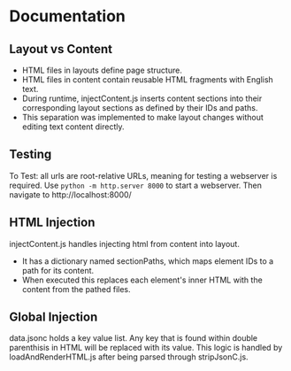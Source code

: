 # Documentation
## Layout vs Content
- HTML files in layouts define page structure.
- HTML files in content contain reusable HTML fragments with English text.
- During runtime, injectContent.js inserts content sections into their corresponding layout sections as defined by their IDs and paths.
- This separation was implemented to make layout changes without editing text content directly.

## Testing
To Test:
all urls are root-relative URLs, meaning for testing a webserver is required.
Use `python -m http.server 8000` to start a webserver.
Then navigate to http://localhost:8000/

## HTML Injection
injectContent.js handles injecting html from content into layout.
- It has a dictionary named sectionPaths, which maps element IDs to a path for its content.
- When executed this replaces each element's inner HTML with the content from the pathed files.

## Global Injection
data.jsonc holds a key value list. Any key that is found within double parenthisis in HTML will be replaced with its value.
This logic is handled by loadAndRenderHTML.js after being parsed through stripJsonC.js.